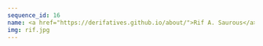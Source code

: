 ```yaml
---
sequence_id: 16
name: <a href="https://derifatives.github.io/about/">Rif A. Saurous</a>
img: rif.jpg
---
```

